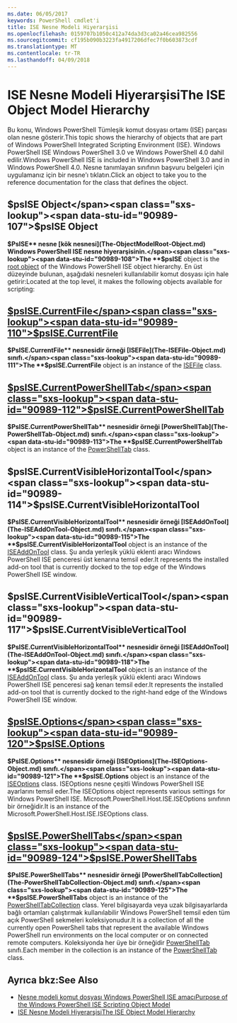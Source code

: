 ```yaml
---
ms.date: 06/05/2017
keywords: PowerShell cmdlet'i
title: ISE Nesne Modeli Hiyerarşisi
ms.openlocfilehash: 0159707b1050c412a74da3d3ca02a46cea982556
ms.sourcegitcommit: cf195b090b3223fa4917206dfec7f0b603873cdf
ms.translationtype: MT
ms.contentlocale: tr-TR
ms.lasthandoff: 04/09/2018
---
```

# <a name="the-ise-object-model-hierarchy"></a><span data-ttu-id="90989-103">ISE Nesne Modeli Hiyerarşisi</span><span class="sxs-lookup"><span data-stu-id="90989-103">The ISE Object Model Hierarchy</span></span>

<span data-ttu-id="90989-104">Bu konu, Windows PowerShell Tümleşik komut dosyası ortamı (ISE) parçası olan nesne gösterir.</span><span class="sxs-lookup"><span data-stu-id="90989-104">This topic shows the hierarchy of objects that are part of Windows PowerShell Integrated Scripting Environment (ISE).</span></span>
<span data-ttu-id="90989-105">Windows PowerShell ISE Windows PowerShell 3.0 ve Windows PowerShell 4.0 dahil edilir.</span><span class="sxs-lookup"><span data-stu-id="90989-105">Windows PowerShell ISE is included in Windows PowerShell 3.0 and in Windows PowerShell 4.0.</span></span>
<span data-ttu-id="90989-106">Nesne tanımlayan sınıfının başvuru belgeleri için uygulamanız için bir nesne'ı tıklatın.</span><span class="sxs-lookup"><span data-stu-id="90989-106">Click an object to take you to the reference documentation for the class that defines the object.</span></span>

## <a name="psise-object"></a><span data-ttu-id="90989-107">$psISE Object</span><span class="sxs-lookup"><span data-stu-id="90989-107">$psISE Object</span></span>

<span data-ttu-id="90989-108">**$PsISE** nesne [kök nesnesi](The-ObjectModelRoot-Object.md) Windows PowerShell ISE nesne hiyerarşisinin.</span><span class="sxs-lookup"><span data-stu-id="90989-108">The **$psISE** object is the [root object](The-ObjectModelRoot-Object.md) of the Windows PowerShell ISE object hierarchy.</span></span>
<span data-ttu-id="90989-109">En üst düzeyinde bulunan, aşağıdaki nesneleri kullanılabilir komut dosyası için hale getirir:</span><span class="sxs-lookup"><span data-stu-id="90989-109">Located at the top level, it makes the following objects available for scripting:</span></span>

## <a name="psisecurrentfilethe-isefile-objectmd"></a>[<span data-ttu-id="90989-110">$psISE.CurrentFile</span><span class="sxs-lookup"><span data-stu-id="90989-110">$psISE.CurrentFile</span></span>](The-ISEFile-Object.md)

<span data-ttu-id="90989-111">**$PsISE.CurrentFile** nesnesidir örneği [ISEFile](The-ISEFile-Object.md) sınıfı.</span><span class="sxs-lookup"><span data-stu-id="90989-111">The **$psISE.CurrentFile** object is an instance of the [ISEFile](The-ISEFile-Object.md) class.</span></span>

## <a name="psisecurrentpowershelltabthe-powershelltab-objectmd"></a>[<span data-ttu-id="90989-112">$psISE.CurrentPowerShellTab</span><span class="sxs-lookup"><span data-stu-id="90989-112">$psISE.CurrentPowerShellTab</span></span>](The-PowerShellTab-Object.md)

<span data-ttu-id="90989-113">**$PsISE.CurrentPowerShellTab** nesnesidir örneği [PowerShellTab](The-PowerShellTab-Object.md) sınıfı.</span><span class="sxs-lookup"><span data-stu-id="90989-113">The **$psISE.CurrentPowerShellTab** object is an instance of the [PowerShellTab](The-PowerShellTab-Object.md) class.</span></span>

## <a name="psisecurrentvisiblehorizontaltool"></a><span data-ttu-id="90989-114">$psISE.CurrentVisibleHorizontalTool</span><span class="sxs-lookup"><span data-stu-id="90989-114">$psISE.CurrentVisibleHorizontalTool</span></span>

<span data-ttu-id="90989-115">**$PsISE.CurrentVisibleHorizontalTool** nesnesidir örneği [ISEAddOnTool](The-ISEAddOnTool-Object.md) sınıfı.</span><span class="sxs-lookup"><span data-stu-id="90989-115">The **$psISE.CurrentVisibleHorizontalTool** object is an instance of the [ISEAddOnTool](The-ISEAddOnTool-Object.md) class.</span></span>
<span data-ttu-id="90989-116">Şu anda yerleşik yüklü eklenti aracı Windows PowerShell ISE penceresi üst kenarına temsil eder.</span><span class="sxs-lookup"><span data-stu-id="90989-116">It represents the installed add-on tool that is currently docked to the top edge of the Windows PowerShell ISE window.</span></span>

## <a name="psisecurrentvisibleverticaltool"></a><span data-ttu-id="90989-117">$psISE.CurrentVisibleVerticalTool</span><span class="sxs-lookup"><span data-stu-id="90989-117">$psISE.CurrentVisibleVerticalTool</span></span>

<span data-ttu-id="90989-118">**$PsISE.CurrentVisibleHorizontalTool** nesnesidir örneği [ISEAddOnTool](The-ISEAddOnTool-Object.md) sınıfı.</span><span class="sxs-lookup"><span data-stu-id="90989-118">The **$psISE.CurrentVisibleHorizontalTool** object is an instance of the [ISEAddOnTool](The-ISEAddOnTool-Object.md) class.</span></span>
<span data-ttu-id="90989-119">Şu anda yerleşik yüklü eklenti aracı Windows PowerShell ISE penceresi sağ kenarı temsil eder.</span><span class="sxs-lookup"><span data-stu-id="90989-119">It represents the installed add-on tool that is currently docked to the right-hand edge of the Windows PowerShell ISE window.</span></span>

## <a name="psiseoptionsthe-iseoptions-objectmd"></a>[<span data-ttu-id="90989-120">$psISE.Options</span><span class="sxs-lookup"><span data-stu-id="90989-120">$psISE.Options</span></span>](The-ISEOptions-Object.md)

<span data-ttu-id="90989-121">**$PsISE.Options** nesnesidir örneği [ISEOptions](The-ISEOptions-Object.md) sınıfı.</span><span class="sxs-lookup"><span data-stu-id="90989-121">The **$psISE.Options** object is an instance of the [ISEOptions](The-ISEOptions-Object.md) class.</span></span>
<span data-ttu-id="90989-122">ISEOptions nesne çeşitli Windows PowerShell ISE ayarlarını temsil eder.</span><span class="sxs-lookup"><span data-stu-id="90989-122">The ISEOptions object represents various settings for Windows PowerShell ISE.</span></span>
<span data-ttu-id="90989-123">Microsoft.PowerShell.Host.ISE.ISEOptions sınıfının bir örneğidir.</span><span class="sxs-lookup"><span data-stu-id="90989-123">It is an instance of the Microsoft.PowerShell.Host.ISE.ISEOptions class.</span></span>

## <a name="psisepowershelltabsthe-powershelltabcollection-objectmd"></a>[<span data-ttu-id="90989-124">$psISE.PowerShellTabs</span><span class="sxs-lookup"><span data-stu-id="90989-124">$psISE.PowerShellTabs</span></span>](The-PowerShellTabCollection-Object.md)

<span data-ttu-id="90989-125">**$PsISE.PowerShellTabs** nesnesidir örneği [PowerShellTabCollection](The-PowerShellTabCollection-Object.md) sınıfı.</span><span class="sxs-lookup"><span data-stu-id="90989-125">The **$psISE.PowerShellTabs** object is an instance of the [PowerShellTabCollection](The-PowerShellTabCollection-Object.md) class.</span></span>
<span data-ttu-id="90989-126">Yerel bilgisayarda veya uzak bilgisayarlarda bağlı ortamları çalıştırmak kullanılabilir Windows PowerShell temsil eden tüm açık PowerShell sekmeleri koleksiyonudur.</span><span class="sxs-lookup"><span data-stu-id="90989-126">It is a collection of all the currently open PowerShell tabs that represent the available Windows PowerShell run environments on the local computer or on connected remote computers.</span></span>
<span data-ttu-id="90989-127">Koleksiyonda her üye bir örneğidir [PowerShellTab](The-PowerShellTab-Object.md) sınıfı.</span><span class="sxs-lookup"><span data-stu-id="90989-127">Each member in the collection is an instance of the [PowerShellTab](The-PowerShellTab-Object.md) class.</span></span>

## <a name="see-also"></a><span data-ttu-id="90989-128">Ayrıca bkz:</span><span class="sxs-lookup"><span data-stu-id="90989-128">See Also</span></span>

- [<span data-ttu-id="90989-129">Nesne modeli komut dosyası Windows PowerShell ISE amacı</span><span class="sxs-lookup"><span data-stu-id="90989-129">Purpose of the Windows PowerShell ISE Scripting Object Model</span></span>](Purpose-of-the-Windows-PowerShell-ISE-Scripting-Object-Model.md)
- [<span data-ttu-id="90989-130">ISE Nesne Modeli Hiyerarşisi</span><span class="sxs-lookup"><span data-stu-id="90989-130">The ISE Object Model Hierarchy</span></span>](The-ISE-Object-Model-Hierarchy.md)